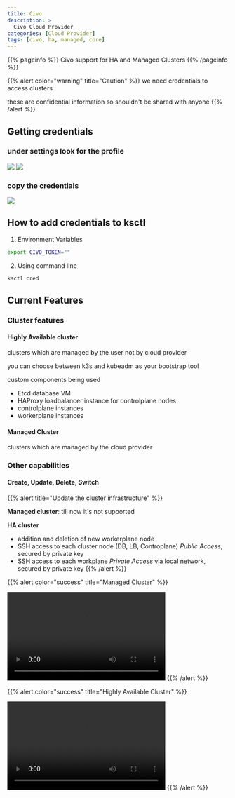 ```yaml
---
title: Civo
description: >
  Civo Cloud Provider
categories: [Cloud Provider]
tags: [civo, ha, managed, core]
---
```


{{% pageinfo %}}
Civo support for HA and Managed Clusters
{{% /pageinfo %}}

{{% alert color="warning" title="Caution" %}}
we need credentials to access clusters

these are confidential information so shouldn't be shared with anyone
{{% /alert %}}


## Getting credentials

### under settings look for the profile
![](/img/civo/civo-settings.png)
![](/img/civo/profile.png)

### copy the credentials
![](/img/civo/security-api.png)

## How to add credentials to ksctl

1. Environment Variables

```bash
export CIVO_TOKEN=""
```

2. Using command line

```bash
ksctl cred
```

## Current Features

### Cluster features
#### Highly Available cluster
clusters which are managed by the user not by cloud provider

you can choose between k3s and kubeadm as your bootstrap tool

custom components being used
- Etcd database VM
- HAProxy loadbalancer instance for controlplane nodes
- controlplane instances
- workerplane instances

#### Managed Cluster
clusters which are managed by the cloud provider

### Other capabilities

#### Create, Update, Delete, Switch

{{% alert title="Update the cluster infrastructure" %}}

**Managed cluster**: till now it's not supported

**HA cluster**
- addition and deletion of new workerplane node
- SSH access to each cluster node (DB, LB, Controplane) _Public Access_, secured by private key
- SSH access to each workplane _Private Access_ via local network, secured by private key
{{% /alert %}}

{{% alert color="success" title="Managed Cluster" %}}

<video width="360" height="202" controls>
<source src="/videos/ksctl-civo-managed.mp4" type="video/mp4" />
Your browser does not support the video tag.
</video>
{{% /alert %}}


{{% alert color="success" title="Highly Available Cluster" %}}

<video width="360" height="202" controls>
<source src="/videos/ksctl-civo-ha.mp4" type="video/mp4" />
Your browser does not support the video tag.
</video>
{{% /alert %}}

